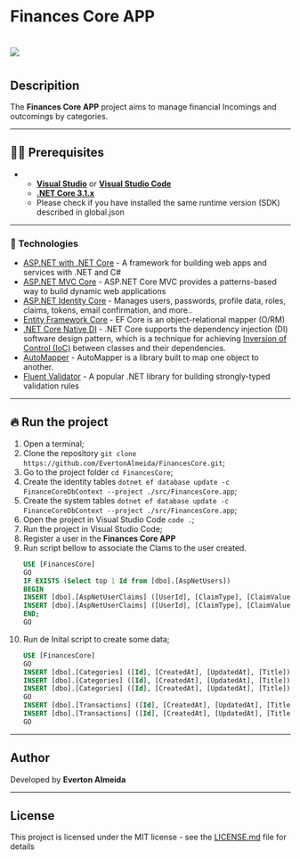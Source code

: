 ﻿# Finances Core APP

<h1>
<img src="https://github.com/EvertonAlmeida/FinancesCore/tree/main/docs/FinancesCore">
<h1>

## Descripition

The **Finances Core APP** project aims to manage financial Incomings and outcomings by categories.

---
## ✋🏻 Prerequisites

* 
    - **[Visual Studio](https://visualstudio.microsoft.com/downloads/)** or **[Visual Studio Code](https://code.visualstudio.com/)**
    - **[.NET Core 3.1.x](https://dotnet.microsoft.com/download)**
    - Please check if you have installed the same runtime version (SDK) described in global.json
---

### 🚀 Technologies

* [ASP.NET with .NET Core](https://dotnet.microsoft.com/apps/aspnet) - A framework for building web apps and services with .NET and C#
* [ASP.NET MVC Core](https://dotnet.microsoft.com/apps/aspnet/mvc) - ASP.NET Core MVC provides a patterns-based way to build dynamic web applications
* [ASP.NET Identity Core](https://docs.microsoft.com/en-us/aspnet/core/security/authentication/identity) - Manages users, passwords, profile data, roles, claims, tokens, email confirmation, and more..
* [Entity Framework Core](https://docs.microsoft.com/en-us/ef/core/) - EF Core is an object-relational mapper (O/RM)
* [.NET Core Native DI](https://docs.microsoft.com/en-us/aspnet/core/fundamentals/dependency-injection) - .NET Core supports the dependency injection (DI) software design pattern, which is a technique for achieving [Inversion of Control (IoC)](https://docs.microsoft.com/en-us/dotnet/architecture/modern-web-apps-azure/architectural-principles#dependency-inversion) between classes and their dependencies.
*  [AutoMapper](https://automapper.org/) - AutoMapper is a library built to map one object to another.
* [Fluent Validator](https://fluentvalidation.net/) - A popular .NET library for building strongly-typed validation rules


---
## 🔥 Run the project

1. Open a terminal;
2. Clone the repository `git clone https://github.com/EvertonAlmeida/FinancesCore.git`;
3. Go to the project folder `cd FinancesCore`;
4. Create the identity tables `dotnet ef database update -c FinanceCoreDbContext --project ./src/FinancesCore.app`;
5. Create the system tables `dotnet ef database update -c FinanceCoreDbContext --project ./src/FinancesCore.app`;
6. Open the project in Visual Studio Code `code .`;
7. Run the project in Visual Studio Code;
8. Register a user in the **Finances Core APP**
9. Run script bellow to associate the Clams to the user created.
    ```SQL
    USE [FinancesCore]
    GO
    IF EXISTS (Select top 1 Id from [dbo].[AspNetUsers])
    BEGIN
    INSERT [dbo].[AspNetUserClaims] ([UserId], [ClaimType], [ClaimValue]) VALUES ((Select top 1 Id from [dbo].[AspNetUsers]), N'Category', N'Add, Edit')
    INSERT [dbo].[AspNetUserClaims] ([UserId], [ClaimType], [ClaimValue]) VALUES ((Select top 1 Id from [dbo].[AspNetUsers]), N'Transaction', N'Add, Edit, Delete')
    END;
    GO
    ```
10.  Run de Inital script to create some data; 
        ```SQL
        USE [FinancesCore]
        GO
        INSERT [dbo].[Categories] ([Id], [CreatedAt], [UpdatedAt], [Title]) VALUES (N'6e0dce79-881a-4eeb-94bf-08d926a672a1', CAST(N'2021-06-03T12:44:37.4978016' AS DateTime2), CAST(N'2021-06-03T15:49:01.5956739' AS DateTime2), N'Services')
        INSERT [dbo].[Categories] ([Id], [CreatedAt], [UpdatedAt], [Title]) VALUES (N'134b5672-9ba0-4ee3-94c1-08d926a672a1', CAST(N'2021-06-03T12:45:08.8949262' AS DateTime2), NULL, N'Books')
        INSERT [dbo].[Categories] ([Id], [CreatedAt], [UpdatedAt], [Title]) VALUES (N'fd05d433-eed0-4eb1-257a-08d929e85ac2', CAST(N'2021-06-07T16:13:38.1471689' AS DateTime2), NULL, N'Sports')
        GO
        INSERT [dbo].[Transactions] ([Id], [CreatedAt], [UpdatedAt], [Title], [Value], [Type], [Active], [CategoryId]) VALUES (N'adf0b722-46e1-44ac-b9c7-08d929e83e06', CAST(N'2021-06-07T16:12:49.9592122' AS DateTime2), NULL, N'Dot Net core App', CAST(1000.00 AS Decimal(18, 2)), 1, 1, N'6e0dce79-881a-4eeb-94bf-08d926a672a1')
        INSERT [dbo].[Transactions] ([Id], [CreatedAt], [UpdatedAt], [Title], [Value], [Type], [Active], [CategoryId]) VALUES (N'5e6f464e-ae08-437d-b9c9-08d929e83e06', CAST(N'2021-06-07T16:17:26.2007387' AS DateTime2), NULL, N'Buiding Microservices with C#', CAST(250.00 AS Decimal(18, 2)), 2, 1, N'134b5672-9ba0-4ee3-94c1-08d926a672a1')
        GO
        ```

---

## Author

Developed by **Everton Almeida** 

---

## License


This project is licensed under the MIT license - see the [LICENSE.md](LICENSE.md) file for details

